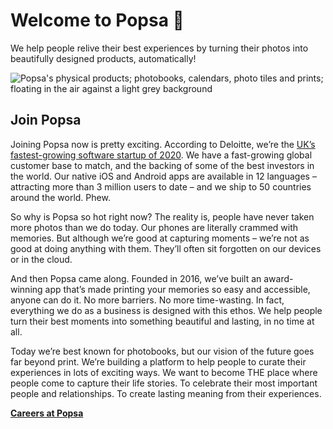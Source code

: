 # Welcome to Popsa :wave:

We help people relive their best experiences by turning their photos into beautifully designed products, automatically!

![Popsa's physical products; photobooks, calendars, photo tiles and prints; floating in the air against a light grey background](https://cdn.popsa.io/website/images/banners/hero-background-28.jpg)

## Join Popsa

Joining Popsa now is pretty exciting. According to Deloitte, we’re the [UK’s fastest-growing software startup of 2020](https://blog.popsa.com/popsa-named-fastest-growing-software-company-in-2020/). We have a fast-growing global customer base to match, and the backing of some of the best investors in the world. Our native iOS and Android apps are available in 12 languages – attracting more than 3 million users to date – and we ship to 50 countries around the world. Phew.

So why is Popsa so hot right now? The reality is, people have never taken more photos than we do today. Our phones are literally crammed with memories. But although we’re good at capturing moments – we’re not as good at doing anything with them. They’ll often sit forgotten on our devices or in the cloud. 

And then Popsa came along. Founded in 2016, we’ve built an award-winning app that’s made printing your memories so easy and accessible, anyone can do it. No more barriers. No more time-wasting. In fact, everything we do as a business is designed with this ethos. We help people turn their best moments into something beautiful and lasting, in no time at all. 

Today we’re best known for photobooks, but our vision of the future goes far beyond print.  We’re building a platform to help people to curate their experiences in lots of exciting ways. We want to become THE place where people come to capture their life stories. To celebrate their most important people and relationships. To create lasting meaning from their experiences. 

[**Careers at Popsa**](https://jobs.lever.co/Popsa)
